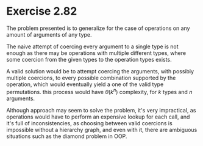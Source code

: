 # Exercise 2.82

The problem presented is to generalize for the case of operations on any amount
of arguments of any type.

The naive attempt of coercing every argument to a single type is not enough as
there may be operations with multiple different types, where some coercion from
the given types to the operation types exists.

A valid solution would be to attempt coercing the arguments, with possibly
multiple coercions, to every possible combination supported by the operation,
which would eventually yield a one of the valid type permutations. this process
would have $\theta(k^n)$ complexity, for $k$ types and $n$ arguments.

Although approach may seem to solve the problem, it's very impractical, as
operations would have to perform an expensive lookup for each call, and it's
full of inconsistencies, as choosing between valid coercions is impossible
without a hierarchy graph, and even with it, there are ambiguous situations such
as the diamond problem in OOP.
